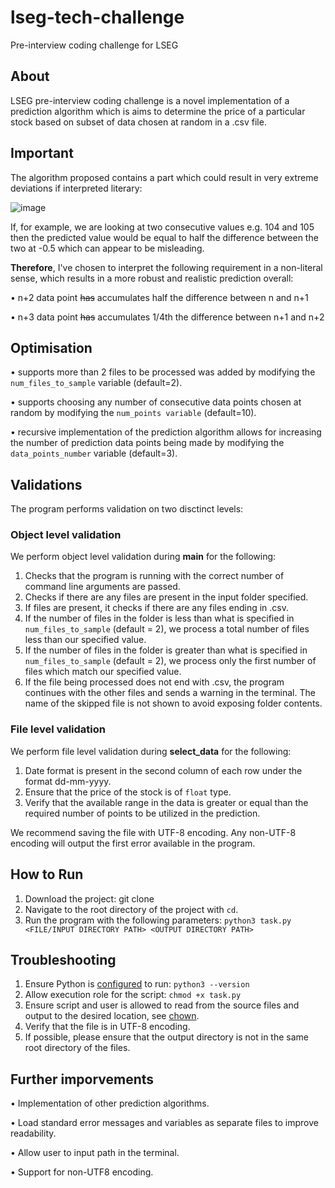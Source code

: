 # lseg-tech-challenge
Pre-interview coding challenge for LSEG 

## About
LSEG pre-interview coding challenge is a novel implementation of a prediction algorithm which is aims to determine the price of a particular stock based on subset of data chosen at random in a .csv file. 

## Important 

The algorithm proposed contains a part which could result in very extreme deviations if interpreted literary:

![image](https://github.com/user-attachments/assets/977e961c-3aca-452c-baca-f87994d3e86b)

If, for example, we are looking at two consecutive values e.g. 104 and 105 then the predicted value would be equal to half the difference between the two at -0.5 which can appear to be misleading. 

**Therefore**, I've chosen to interpret the following requirement in a non-literal sense, which results in a more robust and realistic prediction overall:

• n+2 data point ~~has~~ accumulates half the difference between n and n+1

• n+3 data point ~~has~~ accumulates 1/4th the difference between n+1 and n+2

## Optimisation

• supports more than 2 files to be processed was added by modifying the ```num_files_to_sample``` variable (default=2).

• supports choosing any number of consecutive data points chosen at random by modifying the ```num_points variable``` (default=10).

• recursive implementation of the prediction algorithm allows for increasing the number of prediction data points being made by modifying the ```data_points_number``` variable (default=3).


## Validations

The program performs validation on two disctinct levels: 

### Object level validation

We perform object level validation during __main__ for the following: 

1. Checks that the program is running with the correct number of command line arguments are passed. 
2. Checks if there are any files are present in the input folder specified. 
3. If files are present, it checks if there are any files ending in .csv. 
4. If the number of files in the folder is less than what is specified in ```num_files_to_sample``` (default = 2), we process a total number of files less than our specified value.
5. If the number of files in the folder is greater than what is specified in ```num_files_to_sample``` (default = 2), we process only the first number of files which match our specified value.
6. If the file being processed does not end with .csv, the program continues with the other files and sends a warning in the terminal. The name of the skipped file is not shown to avoid exposing folder contents.

### File level validation

We perform file level validation during **select_data** for the following:

1. Date format is present in the second column of each row under the format dd-mm-yyyy.
2. Ensure that the price of the stock is of ``float`` type.
3. Verify that the available range in the data is greater or equal than the required number of points to be utilized in the prediction.

We recommend saving the file with UTF-8 encoding. Any non-UTF-8 encoding will output the first error available in the program.

## How to Run

1. Download the project: git clone
2. Navigate to the root directory of the project with ``cd``.
3. Run the program with the following parameters: ```python3 task.py <FILE/INPUT DIRECTORY PATH> <OUTPUT DIRECTORY PATH>```

## Troubleshooting
1. Ensure Python is [configured](https://www.python.org/downloads/) to run: ```python3 --version```
2. Allow execution role for the script: ```chmod +x task.py```
3. Ensure script and user is allowed to read from the source files and output to the desired location, see [chown](https://linuxcommand.org/lc3_man_pages/chown1.html). 
4. Verify that the file is in UTF-8 encoding.
5. If possible, please ensure that the output directory is not in the same root directory of the files. 

## Further imporvements 

• Implementation of other prediction algorithms.

• Load standard error messages and variables as separate files to improve readability. 

• Allow user to input path in the terminal.

• Support for non-UTF8 encoding.
